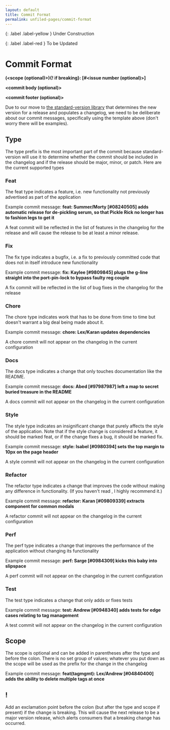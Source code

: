 ```yaml
---
layout: default
title: Commit Format
permalink: unfiled-pages/commit-format
---
```


{: .label .label-yellow }
Under Construction

{: .label .label-red }
To be Updated

# Commit Format

**<type>(<scope (optional)>){! if breaking}: <names of
contributors> [#<issue number (optional)>]<brief description of
the commit>** <!-- TODO: type and brief now showing -->

**<commit body (optional)>**

**<commit footer (optional)>**

Due to our move to [the standard-version library](https://www.npmjs.com/package/standard-version) that determines the new version for a release and
populates a changelog, we need to be deliberate about our commit
messages, specifically using the template above (don't worry there will
be examples).

## Type

The type prefix is the most important part of the commit because standard-version will use it to determine whether the commit should be included in the changelog and if the release should be major, minor, or patch. Here are the current supported types

### Feat

The feat type indicates a feature, i.e. new functionality not previously advertised as part of the application

Example commit message: **feat: Summer/Morty [#08240505] adds automatic release for de-pickling serum, so that Pickle Rick no longer has to fashion legs to get it**

A feat commit will be reflected in the list of features in the changelog for the release and will cause the release to be at least a minor release.

### Fix

The fix type indicates a bugfix, i.e. a fix to previously committed code that does not in itself introduce new functionality

Example commit message: **fix: Kaylee [#9809845] plugs the g-line straight into the port-pin-lock to bypass faulty reg couple**

A fix commit will be reflected in the list of bug fixes in the changelog for the release

### Chore

The chore type indicates work that has to be done from time to time but doesn't warrant a big deal being made about it.

Example commit message: **chore: Lex/Karan updates dependencies**

A chore commit will not appear on the changelog in the current
configuration

### Docs

The docs type indicates a change that only touches documentation like the README.

Example commit message: **docs: Abed [#97987987] left a map to secret buried treasure in the README**

A docs commit will not appear on the changelog in the current configuration

### Style

The style type indicates an insignificant change that purely affects the style of the application. Note that if the style change is considered a feature, it should be marked feat, or if the change fixes a bug, it should be marked fix.

Example commit message: **style: Isabel [#0980394] sets the top margin to 10px on the page header**

A style commit will not appear on the changelog in the current configuration

### Refactor

The refactor type indicates a change that improves the code without making any difference in functionality. (If you haven't read , I highly recommend it.)

Example commit message: **refactor: Karan [#09809339] extracts component for common modals**

A refactor commit will not appear on the changelog in the current configuration

### Perf

The perf type indicates a change that improves the performance of the application without changing its functionality

Example commit message: **perf: Sarge [#0984309] kicks this baby into slipspace**

A perf commit will not appear on the changelog in the current configuration

### Test

The test type indicates a change that only adds or fixes tests

Example commit message: **test: Andrew [#0948340] adds tests for edge cases relating to tag management**

A test commit will not appear on the changelog in the current configuration

## Scope

The scope is optional and can be added in parentheses after the type and before the colon. There is no set group of values; whatever you put down as the scope will be used as the prefix for the change in the changelog

Example commit message: **feat(tagmgmt): Lex/Andrew [#04840400] adds the ability to delete multiple tags at once**

## !

Add an exclamation point before the colon (but after the type and scope if present) if the change is breaking. This will cause the next release to be a major version release, which alerts consumers that a breaking change has occurred.
